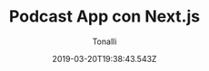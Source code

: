 ---
title: 'Podcast App con Next.js'
date: 2019-03-20T19:38:43.543Z
description: 'Con esta aplicación web me introduje en el framework de Next.js y empece a coner su funcionanmiento.'
author: 'Tonalli'
twitterUser: 'TuentyFaiv'
banner: ./cover.png 
color: '#8756CA'
url: 'https://podcasts-tf.now.sh/'
fav: true
---